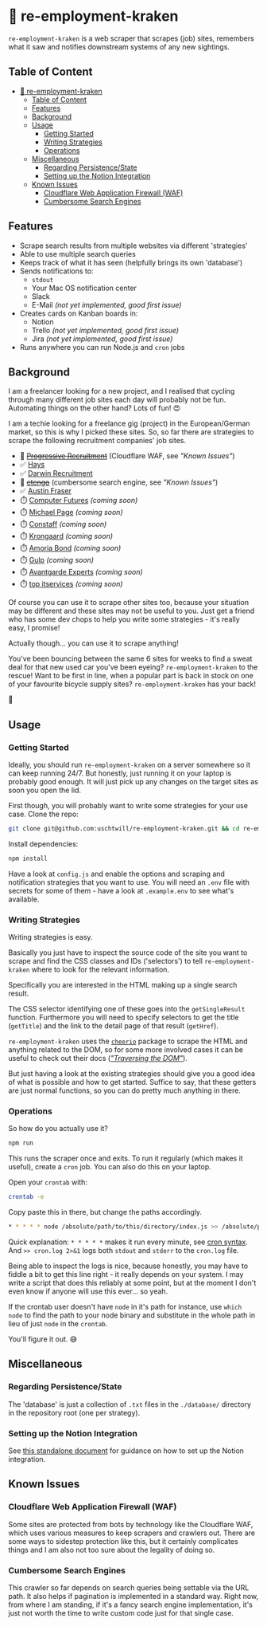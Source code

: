 # 🐙 re-employment-kraken

`re-employment-kraken` is a web scraper that scrapes (job) sites, remembers what it saw and notifies downstream systems of any new sightings.

## Table of Content

- [🐙 re-employment-kraken](#-re-employment-kraken)
  - [Table of Content](#table-of-content)
  - [Features](#features)
  - [Background](#background)
  - [Usage](#usage)
    - [Getting Started](#getting-started)
    - [Writing Strategies](#writing-strategies)
    - [Operations](#operations)
  - [Miscellaneous](#miscellaneous)
    - [Regarding Persistence/State](#regarding-persistencestate)
    - [Setting up the Notion Integration](#setting-up-the-notion-integration)
  - [Known Issues](#known-issues)
    - [Cloudflare Web Application Firewall (WAF)](#cloudflare-web-application-firewall-waf)
    - [Cumbersome Search Engines](#cumbersome-search-engines)

## Features

- Scrape search results from multiple websites via different 'strategies'
- Able to use multiple search queries
- Keeps track of what it has seen (helpfully brings its own 'database')
- Sends notifications to:
  - `stdout`
  - Your Mac OS notification center
  - Slack
  - E-Mail _(not yet implemented, good first issue)_
- Creates cards on Kanban boards in:
  - Notion
  - Trello _(not yet implemented, good first issue)_
  - Jira _(not yet implemented, good first issue)_
- Runs anywhere you can run Node.js and `cron` jobs

## Background

I am a freelancer looking for a new project, and I realised that cycling through many different job sites each day will probably not be fun. Automating things on the other hand? Lots of fun! 😍

I am a techie looking for a freelance gig (project) in the European/German market, so this is why I picked these sites. So, so far there are strategies to scrape the following recruitment companies' job sites.

- 🚫 ~~[Progressive Recruitment][progressive-recruitment]~~ (Cloudflare WAF, see _"Known Issues"_)
- ✅ [Hays][hays]
- ✅ [Darwin Recruitment][darwin-recruitment]
- 🚫 ~~[etengo][etengo]~~ (cumbersome search engine, see _"Known Issues"_)
- ✅ [Austin Fraser][austin-fraser]
- ⏱️ [Computer Futures][computer-futures] _(coming soon)_
- ⏱️ [Michael Page][michael-page] _(coming soon)_
- ⏱️ [Constaff][constaff] _(coming soon)_
- ⏱️ [Krongaard][krongaard] _(coming soon)_
- ⏱️ [Amoria Bond][amoria-bond] _(coming soon)_
- ⏱️ [Gulp][gulp] _(coming soon)_
- ⏱️ [Avantgarde Experts][avantgarde-experts] _(coming soon)_
- ⏱️ [top itservices][top-itservices] _(coming soon)_

Of course you can use it to scrape other sites too, because your situation may be different and these sites may not be useful to you. Just get a friend who has some dev chops to help you write some strategies - it's really easy, I promise!

Actually though... you can use it to scrape anything!

You've been bouncing between the same 6 sites for weeks to find a sweat deal for that new used car you've been eyeing? `re-employment-kraken` to the rescue! Want to be first in line, when a popular part is back in stock on one of your favourite bicycle supply sites? `re-employment-kraken` has your back!

🐙

## Usage

### Getting Started

Ideally, you should run `re-employment-kraken` on a server somewhere so it can keep running 24/7. But honestly, just running it on your laptop is probably good enough. It will just pick up any changes on the target sites as soon you open the lid.

First though, you will probably want to write some strategies for your use case. Clone the repo:

```bash
git clone git@github.com:uschtwill/re-employment-kraken.git && cd re-employment-kraken.git
```

Install dependencies:

```bash
npm install
```

Have a look at `config.js` and enable the options and scraping and notification strategies that you want to use. You will need an `.env` file with secrets for some of them - have a look at `.example.env` to see what's available.

### Writing Strategies

Writing strategies is easy.

Basically you just have to inspect the source code of the site you want to scrape and find the CSS classes and IDs ('selectors') to tell `re-employment-kraken` where to look for the relevant information.

Specifically you are interested in the HTML making up a single search result.

The CSS selector identifying one of these goes into the `getSingleResult` function. Furthermore you will need to specify selectors to get the title (`getTitle`) and the link to the detail page of that result (`getHref`).

`re-employment-kraken` uses the [`cheerio`][cheerio] package to scrape the HTML and anything related to the DOM, so for some more involved cases it can be useful to check out their docs ([_"Traversing the DOM"_][cheerio-docs]).

But just having a look at the existing strategies should give you a good idea of what is possible and how to get started. Suffice to say, that these getters are just normal functions, so you can do pretty much anything in there.

### Operations

So how do you actually use it?

```bash
npm run
```

This runs the scraper once and exits. To run it regularly (which makes it useful), create a `cron` job. You can also do this on your laptop.

Open your `crontab` with:

```bash
crontab -e
```

Copy paste this in there, but change the paths accordingly.

```bash
* * * * * node /absolute/path/to/this/directory/index.js >> /absolute/path/to/this/directory/cron.log 2>&1
```

Quick explanation: `* * * * *` makes it run every minute, see [cron syntax][crontab-guru]. And `>> cron.log 2>&1` logs both `stdout` and `stderr` to the `cron.log` file.

Being able to inspect the logs is nice, because honestly, you may have to fiddle a bit to get this line right - it really depends on your system. I may write a script that does this reliably at some point, but at the moment I don't even know if anyone will use this ever... so yeah.

If the crontab user doesn't have `node` in it's path for instance, use `which node` to find the path to your node binary and substitute in the whole path in lieu of just `node` in the `crontab`.

You'll figure it out. 😅

## Miscellaneous

### Regarding Persistence/State

The 'database' is just a collection of `.txt` files in the `./database/` directory in the repository root (one per strategy).

### Setting up the Notion Integration

See [this standalone document](docs/setting-up-notion-integration.md) for guidance on how to set up the Notion integration.

## Known Issues

### Cloudflare Web Application Firewall (WAF)

Some sites are protected from bots by technology like the Cloudflare WAF, which uses various measures to keep scrapers and crawlers out. There are some ways to sidestep protection like this, but it certainly complicates things and I am also not too sure about the legality of doing so.

### Cumbersome Search Engines

This crawler so far depends on search queries being settable via the URL path. It also helps if pagination is implemented in a standard way. Right now, from where I am standing, if it's a fancy search engine implementation, it's just not worth the time to write custom code just for that single case.

<!-- Other Links -->

[cheerio]: https://github.com/cheeriojs/cheerio
[cheerio-docs]: https://cheerio.js.org/docs/basics/traversing
[crontab-guru]: https://crontab.guru/

<!-- Recruiter Links -->

[progressive-recruitment]: https://www.progressiverecruitment.com/de-de/
[hays]: https://www.hays.de/en/jobsearch/job-offers
[darwin-recruitment]: https://www.darwinrecruitment.de/search-jobs/#Job_Search_Section
[etengo]: https://www.etengo.de/en/it-project-search/
[austin-fraser]: https://www.austinfraser.com/de
[computer-futures]: https://www.computerfutures.com/de-de/stellensuche/?keywords=javascript&country=Deutschland&searchRadius=50km
[michael-page]: https://www.michaelpage.de/jobs/javascript?check_logged_in=1
[constaff]: https://www.constaff.com/projektportal/
[krongaard]: https://www.krongaard.de/experts/projektmarkt
[amoria-bond]: https://www.amoriabond.com/de/job-search/
[gulp]: https://www.gulp.de/job-projektboerse
[avantgarde-experts]: https://www.avantgarde-experts.de/de/jobangebote/
[top-itservices]: https://www.top-itservices.com/annoncen
